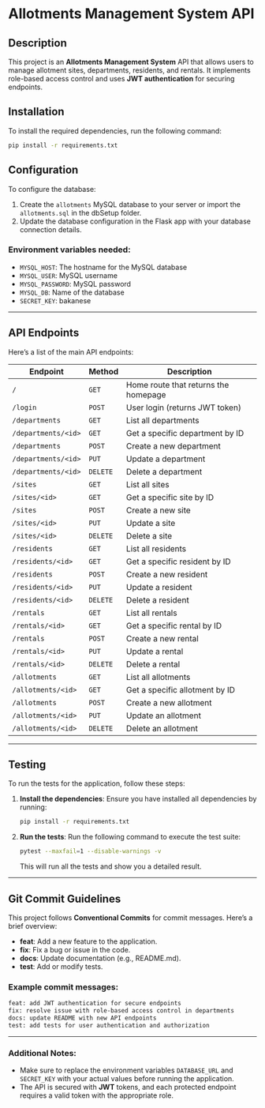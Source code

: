 


# Allotments Management System API

## Description
This project is an **Allotments Management System** API that allows users to manage allotment sites, departments, residents, and rentals. It implements role-based access control and uses **JWT authentication** for securing endpoints.

## Installation
To install the required dependencies, run the following command:
```bash
pip install -r requirements.txt
```

## Configuration
To configure the database:

1. Create the `allotments` MySQL database to your server or import the `allotments.sql` in the dbSetup folder.
2. Update the database configuration in the Flask app with your database connection details.

### Environment variables needed:
- `MYSQL_HOST`: The hostname for the MySQL database
- `MYSQL_USER`: MySQL username 
- `MYSQL_PASSWORD`: MySQL password
- `MYSQL_DB`: Name of the database
- `SECRET_KEY`: bakanese
---

## API Endpoints

Here’s a list of the main API endpoints:

| Endpoint             | Method   | Description                           |
|----------------------|----------|---------------------------------------|
| `/`                  | `GET`    | Home route that returns the homepage  |
| `/login`             | `POST`   | User login (returns JWT token)        |
| `/departments`       | `GET`    | List all departments                  |
| `/departments/<id>`  | `GET`    | Get a specific department by ID       |
| `/departments`       | `POST`   | Create a new department               |
| `/departments/<id>`  | `PUT`    | Update a department                   |
| `/departments/<id>`  | `DELETE` | Delete a department                   |
| `/sites`             | `GET`    | List all sites                        |
| `/sites/<id>`        | `GET`    | Get a specific site by ID             |
| `/sites`             | `POST`   | Create a new site                     |
| `/sites/<id>`        | `PUT`    | Update a site                         |
| `/sites/<id>`        | `DELETE` | Delete a site                         |
| `/residents`         | `GET`    | List all residents                    |
| `/residents/<id>`    | `GET`    | Get a specific resident by ID         |
| `/residents`         | `POST`   | Create a new resident                 |
| `/residents/<id>`    | `PUT`    | Update a resident                     |
| `/residents/<id>`    | `DELETE` | Delete a resident                     |
| `/rentals`           | `GET`    | List all rentals                      |
| `/rentals/<id>`      | `GET`    | Get a specific rental by ID           |
| `/rentals`           | `POST`   | Create a new rental                   |
| `/rentals/<id>`      | `PUT`    | Update a rental                       |
| `/rentals/<id>`      | `DELETE` | Delete a rental                       |
| `/allotments`        | `GET`    | List all allotments                   |
| `/allotments/<id>`   | `GET`    | Get a specific allotment by ID        |
| `/allotments`        | `POST`   | Create a new allotment                |
| `/allotments/<id>`   | `PUT`    | Update an allotment                   |
| `/allotments/<id>`   | `DELETE` | Delete an allotment                   |

---

## Testing

To run the tests for the application, follow these steps:

1. **Install the dependencies**:
   Ensure you have installed all dependencies by running:
   ```bash
   pip install -r requirements.txt
   ```

2. **Run the tests**:
   Run the following command to execute the test suite:
   ```bash
   pytest --maxfail=1 --disable-warnings -v
   ```

   This will run all the tests and show you a detailed result.

---

## Git Commit Guidelines

This project follows **Conventional Commits** for commit messages. Here’s a brief overview:

- **feat**: Add a new feature to the application.
- **fix**: Fix a bug or issue in the code.
- **docs**: Update documentation (e.g., README.md).
- **test**: Add or modify tests.

### Example commit messages:
```bash
feat: add JWT authentication for secure endpoints
fix: resolve issue with role-based access control in departments
docs: update README with new API endpoints
test: add tests for user authentication and authorization
```

---

### Additional Notes:
- Make sure to replace the environment variables `DATABASE_URL` and `SECRET_KEY` with your actual values before running the application.
- The API is secured with **JWT** tokens, and each protected endpoint requires a valid token with the appropriate role.

